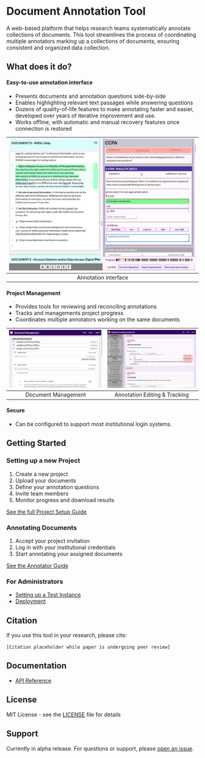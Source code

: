 # Document Annotation Tool

A web-based platform that helps research teams systematically annotate collections of documents. This tool streamlines the process of coordinating multiple annotators marking up a collections of documents, ensuring consistent and organized data collection.

## What does it do?

#### Easy-to-use annotation interface
  - Presents documents and annotation questions side-by-side
  - Enables highlighting relevant text passages while answering questions
  - Dozens of quality-of-life features to make annotating faster and easier, developed over years of iterative improvement and use.
  - Works offline, with automatic and manual recovery features once connection is restored

|  ![screenshot - annotation](https://raw.githubusercontent.com/davidbstein/document-coder/refs/heads/main/docs/images/annotation_screen_example.png) |
| :----: |
| Annotation interface |

#### Project Management
  - Provides tools for reviewing and reconciling annotations
  - Tracks and managements project progress
  - Coordinates multiple annotators working on the same documents

![screenshot - document management](https://raw.githubusercontent.com/davidbstein/document-coder/refs/heads/main/docs/images/document_management_example.png) |  ![screenshot - question editor](https://raw.githubusercontent.com/davidbstein/document-coder/refs/heads/main/docs/images/question_editor_example.png)
:-------------------------:|:-------------------------:
Document Management | Annotation Editing & Tracking

#### Secure
  - Can be configured to support most institutional login systems.

## Getting Started

### Setting up a new Project

  1. Create a new project
  2. Upload your documents
  3. Define your annotation questions
  4. Invite team members
  5. Monitor progress and download results

[See the full Project Setup Guide](docs/project_setup.md)

### Annotating Documents

  1. Accept your project invitation
  2. Log in with your institutional credentials
  3. Start annotating your assigned documents

[See the Annotator Guide](docs/annotator_guide.md)

### For Administrators

  - [Setting up a Test Instance](docs/developer_setup.md)
  - [Deployment](docs/deployment_guide.md)

## Citation

If you use this tool in your research, please cite:

    [Citation placeholder while paper is undergoing peer review]

## Documentation

- [API Reference](docs/api/index.md)

## License

MIT License - see the [LICENSE](LICENSE) file for details

## Support

Currently in alpha release. For questions or support, please [open an issue](../../issues).
